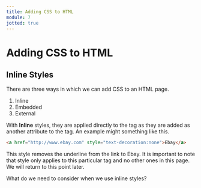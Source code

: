 ```yaml
---
title: Adding CSS to HTML
module: 7
jotted: true
---
```


# Adding CSS to HTML

## Inline Styles

There are three ways in which we can add CSS to an HTML page.

1. Inline
2. Embedded
3. External

With **Inline** styles, they are applied directly to the tag as they are added as another attribute to the tag.  An example might something like this.

```html
<a href="http://www.ebay.com" style="text-decoration:none">Ebay</a>
```

This style removes the underline from the link to Ebay.  It is important to note that style only applies to this particular tag and no other ones in this page.  We will return to this point later.

What do we need to consider when we use inline styles?

<!-- video -->
